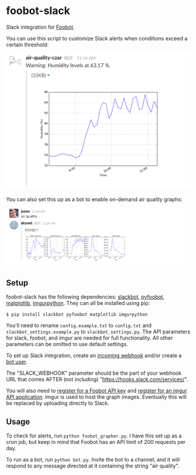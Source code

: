 foobot-slack
============

Slack integration for [Foobot](http://foobot.io/).

You can use this script to customize Slack alerts when conditions exceed a certain threshold:

![Example Foobot alert](docs/alert_example.png)

You can also set this up as a bot to enable on-demand air quality graphs:

![Example Foobot query](docs/query_example.png)

Setup
-----

foobot-slack has the following dependencies: [slackbot](https://github.com/lins05/slackbot), [pyfoobot](https://github.com/philipbl/pyfoobot>), [matplotlib](http://matplotlib.org/), [imgurpython](https://github.com/Imgur/imgurpython>). They can all be installed using pip:

```
$ pip install slackbot pyfoobot matplotlib imgurpython
```

You'll need to rename `config.example.txt` to `config.txt` and `slackbot_settings.example.py` to `slackbot_settings.py`. The API parameters for slack, foobot, and imgur are needed for full functionality. All other parameters can be omitted to use default settings.

To set up Slack integration, create an [incoming webhook](https://api.slack.com/incoming-webhooks) and/or create a [bot user](https://api.slack.com/bot-users).

The "SLACK_WEBHOOK" parameter should be the part of your webhook URL that comes AFTER (not including) "https://hooks.slack.com/services/".

You will also need to [register for a Foobot API key](https://api.foobot.io/apidoc/index.html) and [register for an imgur API application](https://api.imgur.com/#registerapp). imgur is used to host the graph images. Eventually this will be replaced by uploading directly to Slack.

Usage
-----

To check for alerts, run `python foobot_grapher.py`. I have this set up as a cron job, but keep in mind that Foobot has an API limit of 200 requests per day.

To run as a bot, run `python bot.py`. Invite the bot to a channel, and it will respond to any message directed at it containing the string "air quality".
